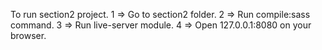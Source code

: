 To run section2 project.
  1 => Go to section2 folder.
  2 => Run compile:sass command.
  3 => Run live-server module.
  4 => Open 127.0.0.1:8080 on your browser.
